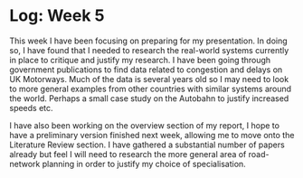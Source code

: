 # Log: Week 5

This week I have been focusing on preparing for my presentation. In doing so, I have found that I needed to research the real-world systems currently in place to critique and justify my research. I have been going through government publications to find data related to congestion and delays on UK Motorways.
Much of the data is several years old so I may need to look to more general examples from other countries with similar systems around the world. Perhaps a small case study on the Autobahn to justify increased speeds etc.

I have also been working on the overview section of my report, I hope to have a preliminary version finished next week, allowing me to move onto the Literature Review section. I have gathered a substantial number of papers already but feel I will need to research the more general area of road-network planning in order to justify my choice of specialisation.
